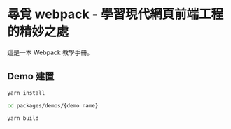 # 尋覓 webpack - 學習現代網頁前端工程的精妙之處

這是一本 Webpack 教學手冊。

## Demo 建置

```bash
yarn install

cd packages/demos/{demo name}

yarn build
```
